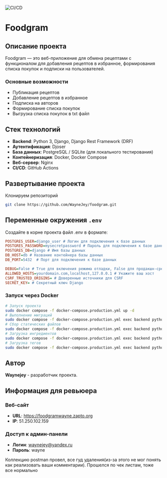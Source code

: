 ![CI/CD](https://github.com/Waynejey/foodgram/actions/workflows/main.yml/badge.svg)

# Foodgram

## Описание проекта

Foodgram — это веб-приложение для обмена рецептами с функционалом для добавления рецептов в избранное, формирования списка покупок и подписки на пользователей.

### Основные возможности
- Публикация рецептов
- Добавление рецептов в избранное
- Подписка на авторов
- Формирование списка покупок
- Выгрузка списка покупок в txt файл

## Стек технологий

- **Backend**: Python 3, Django, Django Rest Framework (DRF)
- **Аутентификация**: Djoser
- **База данных**: PostgreSQL / SQLite (для локального тестирования)
- **Контейнеризация**: Docker, Docker Compose
- **Веб-сервер**: Nginx
- **CI/CD**: GitHub Actions

## Развертывание проекта

Клонируем репозиторий

```bash
git clone https://github.com/WayneJey/foodgram.git
```


## Переменные окружения `.env`
Создайте в корне проекта файл .env в формате:

```ini
POSTGRES_USER=django_user # Логин для подключения к базе данных
POSTGRES_PASSWORD=mysecretpassword # Пароль для подключения к базе данных
POSTGRES_DB=django # Имя базы данных
DB_HOST=db # Название контейнера базы данных
DB_PORT=5432  # Порт для подключения к базе данных

DEBUG=False # True для включения режима отладки, False для продакшн-среды
ALLOWED_HOSTS=yourdomain.com,localhost,127.0.0.1 # Укажите ваш хост
CSRF_TRUSTED_ORIGINS= # Доверенные источники для CSRF
SECRET_KEY= # Секретный ключ Django
```

### Запуск через Docker

```bash
# Запуск проекта
sudo docker compose -f docker-compose.production.yml up -d
# Выполнение миграций
sudo docker compose -f docker-compose.production.yml exec backend python manage.py migrate
# Сбор статических файлов
sudo docker compose -f docker-compose.production.yml exec backend python manage.py collectstatic --no-input
# Загрузка ингредиентов
sudo docker compose -f docker-compose.production.yml exec backend python manage.py load_ingredients
# Загрузка тегов
sudo docker compose -f docker-compose.production.yml exec backend python manage.py load_tags
```

## Автор

**Waynejey** - разработчик проекта.


## Информация для ревьюера

### Веб-сайт
- **URL**: https://foodgramwayne.zapto.org
- **IP**: 51.250.102.159

### Доступ к админ-панели
- **Логин**: waynejey@yandex.ru
- **Пароль**: wayne

Коллекцию postman провел, все гуд удаления(из-за этого не мог понять как реализовать ваши комментарии). Прошелся по чек листам, тоже все нормально
